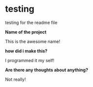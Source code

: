 # testing
testing for the readme file

**Name of the project**

This is the awesome name!

**how did i make this?**

I programmed it my self!

**Are there any thoughts about anything?**

Not really!

